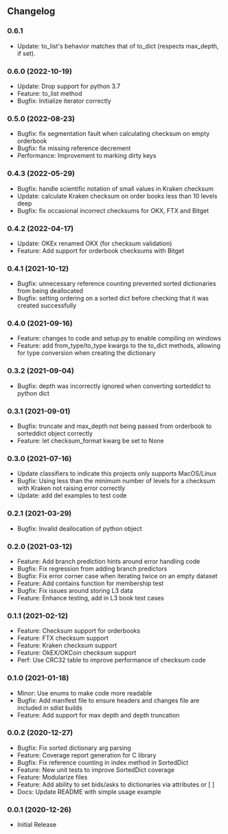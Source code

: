 ## Changelog

### 0.6.1
 * Update: to_list's behavior matches that of to_dict (respects max_depth, if set).

### 0.6.0 (2022-10-19)
 * Update: Drop support for python 3.7
 * Feature: to_list method
 * Bugfix: Initialize iterator correctly

### 0.5.0 (2022-08-23)
 * Bugfix: fix segmentation fault when calculating checksum on empty orderbook
 * Bugfix: fix missing reference decrement
 * Performance: Improvement to marking dirty keys

### 0.4.3 (2022-05-29)
 * Bugfix: handle scientific notation of small values in Kraken checksum
 * Update: calculate Kraken checksum on order books less than 10 levels deep
 * Bugfix: fix occasional incorrect checksums for OKX, FTX and Bitget

### 0.4.2 (2022-04-17)
 * Update: OKEx renamed OKX (for checksum validation)
 * Feature: Add support for orderbook checksums with Bitget

### 0.4.1 (2021-10-12)
 * Bugfix: unnecessary reference counting prevented sorted dictionaries from being deallocated
 * Bugfix: setting ordering on a sorted dict before checking that it was created successfully

### 0.4.0 (2021-09-16)
 * Feature: changes to code and setup.py to enable compiling on windows
 * Feature: add from_type/to_type kwargs to the to_dict methods, allowing for type conversion when creating the dictionary

### 0.3.2 (2021-09-04)
 * Bugfix: depth was incorrectly ignored when converting sorteddict to python dict

### 0.3.1 (2021-09-01)
  * Bugfix: truncate and max_depth not being passed from orderbook to sorteddict object correctly
  * Feature: let checksum_format kwarg be set to None

### 0.3.0 (2021-07-16)
  * Update classifiers to indicate this projects only supports MacOS/Linux
  * Bugfix: Using less than the minimum number of levels for a checksum with Kraken not raising error correctly
  * Update: add del examples to test code

### 0.2.1 (2021-03-29)
  * Bugfix: Invalid deallocation of python object

### 0.2.0 (2021-03-12)
  * Feature: Add branch prediction hints around error handling code
  * Bugfix: Fix regression from adding branch predictors
  * Bugfix: Fix error corner case when iterating twice on an empty dataset
  * Feature: Add contains function for membership test
  * Bugfix: Fix issues around storing L3 data
  * Feature: Enhance testing, add in L3 book test cases

### 0.1.1 (2021-02-12)
  * Feature: Checksum support for orderbooks
  * Feature: FTX checksum support
  * Feature: Kraken checksum support
  * Feature: OkEX/OKCoin checksum support
  * Perf: Use CRC32 table to improve performance of checksum code

### 0.1.0 (2021-01-18)
  * Minor: Use enums to make code more readable
  * Bugfix: Add manifest file to ensure headers and changes file are included in sdist builds
  * Feature: Add support for max depth and depth truncation

### 0.0.2 (2020-12-27)
  * Bugfix: Fix sorted dictionary arg parsing
  * Feature: Coverage report generation for C library
  * Bugfix: Fix reference counting in index method in SortedDict
  * Feature: New unit tests to improve SortedDict coverage
  * Feature: Modularize files
  * Feature: Add ability to set bids/asks to dictionaries via attributes or \[ \]
  * Docs: Update README with simple usage example

### 0.0.1 (2020-12-26)
  * Initial Release
